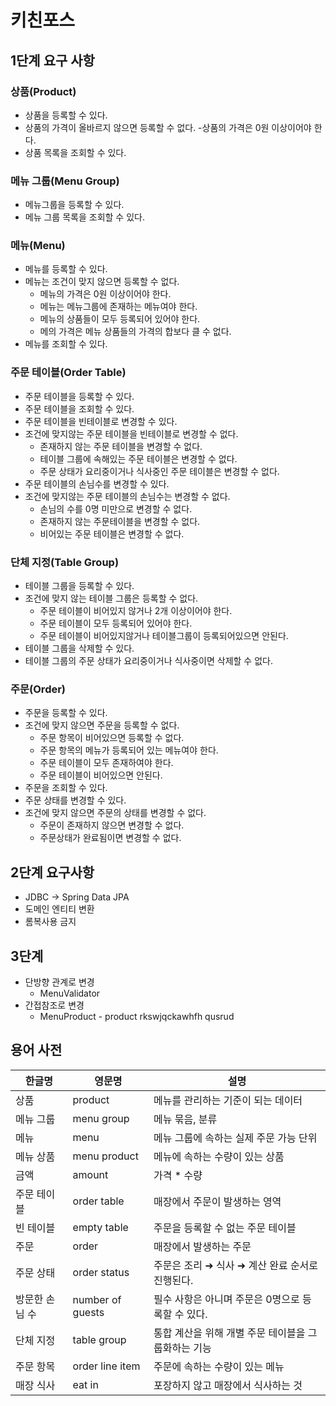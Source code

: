 # 키친포스

## 1단계 요구 사항
### 상품(Product)
- 상품을 등록할 수 있다.
- 상품의 가격이 올바르지 않으면 등록할 수 없다.
  -상품의 가격은 0원 이상이어야 한다.
- 상품 목록을 조회할 수 있다.

### 메뉴 그룹(Menu Group)
- 메뉴그룹을 등록할 수 있다.
- 메뉴 그룹 목록을 조회할 수 있다.

### 메뉴(Menu)
- 메뉴를 등록할 수 있다.
- 메뉴는 조건이 맞지 않으면 등록할 수 없다.
  - 메뉴의 가격은 0원 이상이어야 한다.
  - 메뉴는 메뉴그룹에 존재하는 메뉴여야 한다.
  - 메뉴의 상품들이 모두 등록되어 있어야 한다.
  - 메의 가격은 메뉴 상품들의 가격의 합보다 클 수 없다.
- 메뉴를 조회할 수 있다.

### 주문 테이블(Order Table)
- 주문 테이블을 등록할 수 있다.
- 주문 테이블을 조회할 수 있다.
- 주문 테이블을 빈테이블로 변경할 수 있다.
- 조건에 맞지않는 주문 테이블을 빈테이블로 변경할 수 없다.
  - 존재하지 않는 주문 테이블을 변경할 수 없다.
  - 테이블 그룹에 속해있는 주문 테이블은 변경할 수 없다.
  - 주문 상태가 요리중이거나 식사중인 주문 테이블은 변경할 수 없다.
- 주문 테이블의 손님수를 변경할 수 있다.
- 조건에 맞지않는 주문 테이블의 손님수는 변경할 수 없다.
  - 손님의 수를 0명 미만으로 변경할 수 없다.
  - 존재하지 않는 주문테이블을 변경할 수 없다.
  - 비어있는 주문 테이블은 변경할 수 없다.

### 단체 지정(Table Group) 
- 테이블 그룹을 등록할 수 있다.
- 조건에 맞지 않는 테이블 그룹은 등록할 수 없다.
  - 주문 테이블이 비어있지 않거나 2개 이상이어야 한다.
  - 주문 테이블이 모두 등록되어 있어야 한다.
  - 주문 테이블이 비어있지않거나 테이블그룹이 등록되어있으면 안된다.
- 테이블 그룹을 삭제할 수 있다.
- 테이블 그룹의 주문 상태가 요리중이거나 식사중이면 삭제할 수 없다.

### 주문(Order)
- 주문을 등록할 수 있다.
- 조건에 맞지 않으면 주문을 등록할 수 없다.
  - 주문 항목이 비어있으면 등록할 수 없다.
  - 주문 항목의 메뉴가 등록되어 있는 메뉴여야 한다.
  - 주문 테이블이 모두 존재하여야 한다.
  - 주문 테이블이 비어있으면 안된다.
- 주문을 조회할 수 있다.
- 주문 상태를 변경할 수 있다.
- 조건에 맞지 않으면 주문의 상태를 변경할 수 없다.
  - 주문이 존재하지 않으면 변경할 수 없다.
  - 주문상태가 완료됨이면 변경할 수 없다.
  
## 2단계 요구사항
- JDBC -> Spring Data JPA
- 도메인 엔티티 변환
- 롬복사용 금지

## 3단계
- 단방향 관계로 변경
  - MenuValidator 
- 간접참조로 변경
  - MenuProduct - product rkswjqckawhfh qusrud

## 용어 사전

| 한글명 | 영문명 | 설명 |
| --- | --- | --- |
| 상품 | product | 메뉴를 관리하는 기준이 되는 데이터 |
| 메뉴 그룹 | menu group | 메뉴 묶음, 분류 |
| 메뉴 | menu | 메뉴 그룹에 속하는 실제 주문 가능 단위 |
| 메뉴 상품 | menu product | 메뉴에 속하는 수량이 있는 상품 |
| 금액 | amount | 가격 * 수량 |
| 주문 테이블 | order table | 매장에서 주문이 발생하는 영역 |
| 빈 테이블 | empty table | 주문을 등록할 수 없는 주문 테이블 |
| 주문 | order | 매장에서 발생하는 주문 |
| 주문 상태 | order status | 주문은 조리 ➜ 식사 ➜ 계산 완료 순서로 진행된다. |
| 방문한 손님 수 | number of guests | 필수 사항은 아니며 주문은 0명으로 등록할 수 있다. |
| 단체 지정 | table group | 통합 계산을 위해 개별 주문 테이블을 그룹화하는 기능 |
| 주문 항목 | order line item | 주문에 속하는 수량이 있는 메뉴 |
| 매장 식사 | eat in | 포장하지 않고 매장에서 식사하는 것 |
